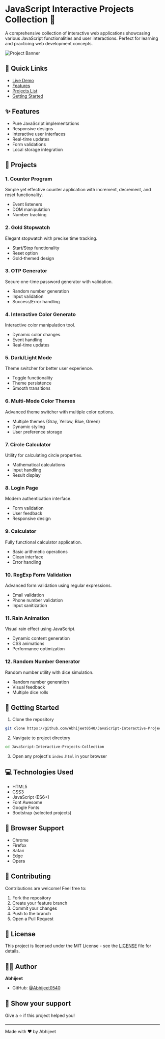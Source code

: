 # JavaScript Interactive Projects Collection 🚀

A comprehensive collection of interactive web applications showcasing various JavaScript functionalities and user interactions. Perfect for learning and practicing web development concepts.

![Project Banner](assets/banner.png)

## 📌 Quick Links
- [Live Demo](https://abhijeet0540.github.io/JavaScript-Interactive-Projects-Collection/)
- [Features](#features)
- [Projects List](#projects)
- [Getting Started](#getting-started)

## ✨ Features
- Pure JavaScript implementations
- Responsive designs
- Interactive user interfaces
- Real-time updates
- Form validations
- Local storage integration

## 🎯 Projects

### 1. Counter Program
Simple yet effective counter application with increment, decrement, and reset functionality.
- Event listeners
- DOM manipulation
- Number tracking

### 2. Gold Stopwatch
Elegant stopwatch with precise time tracking.
- Start/Stop functionality
- Reset option
- Gold-themed design

### 3. OTP Generator
Secure one-time password generator with validation.
- Random number generation
- Input validation
- Success/Error handling

### 4. Interactive Color Generato
Interactive color manipulation tool.
- Dynamic color changes
- Event handling
- Real-time updates

### 5. Dark/Light Mode
Theme switcher for better user experience.
- Toggle functionality
- Theme persistence
- Smooth transitions

### 6. Multi-Mode Color Themes
Advanced theme switcher with multiple color options.
- Multiple themes (Gray, Yellow, Blue, Green)
- Dynamic styling
- User preference storage

### 7. Circle Calculator
Utility for calculating circle properties.
- Mathematical calculations
- Input handling
- Result display

### 8. Login Page
Modern authentication interface.
- Form validation
- User feedback
- Responsive design

### 9. Calculator
Fully functional calculator application.
- Basic arithmetic operations
- Clean interface
- Error handling

### 10. RegExp Form Validation
Advanced form validation using regular expressions.
- Email validation
- Phone number validation
- Input sanitization

### 11. Rain Animation
Visual rain effect using JavaScript.
- Dynamic content generation
- CSS animations
- Performance optimization

### 12. Random Number Generator
Random number utility with dice simulation.
- Random number generation
- Visual feedback
- Multiple dice rolls

## 🚀 Getting Started

1. Clone the repository
```bash
git clone https://github.com/Abhijeet0540/JavaScript-Interactive-Projects-Collection.git
```

2. Navigate to project directory
```bash
cd JavaScript-Interactive-Projects-Collection
```

3. Open any project's `index.html` in your browser

## 💻 Technologies Used
- HTML5
- CSS3
- JavaScript (ES6+)
- Font Awesome
- Google Fonts
- Bootstrap (selected projects)

## 📱 Browser Support
- Chrome
- Firefox
- Safari
- Edge
- Opera

## 🤝 Contributing
Contributions are welcome! Feel free to:
1. Fork the repository
2. Create your feature branch
3. Commit your changes
4. Push to the branch
5. Open a Pull Request

## 📝 License
This project is licensed under the MIT License - see the [LICENSE](LICENSE) file for details.

## 👨‍💻 Author
**Abhijeet**
- GitHub: [@Abhijeet0540](https://github.com/Abhijeet0540)

## 🌟 Show your support
Give a ⭐️ if this project helped you!

---
Made with ❤️ by Abhijeet